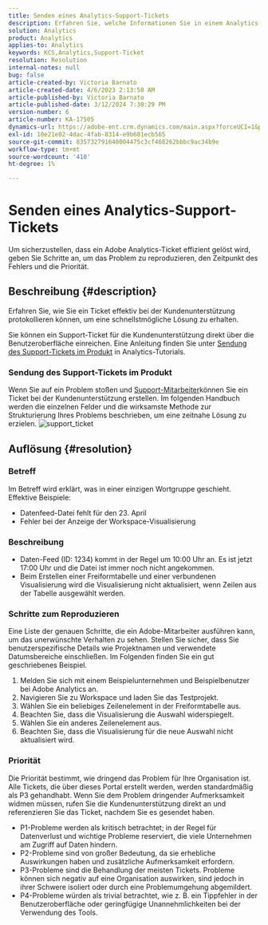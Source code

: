 ```yaml
---
title: Senden eines Analytics-Support-Tickets
description: Erfahren Sie, welche Informationen Sie in einem Analytics-Support-Ticket für eine effiziente Auflösung bereitstellen können.
solution: Analytics
product: Analytics
applies-to: Analytics
keywords: KCS,Analytics,Support-Ticket
resolution: Resolution
internal-notes: null
bug: false
article-created-by: Victoria Barnato
article-created-date: 4/6/2023 2:13:58 AM
article-published-by: Victoria Barnato
article-published-date: 3/12/2024 7:30:29 PM
version-number: 6
article-number: KA-17505
dynamics-url: https://adobe-ent.crm.dynamics.com/main.aspx?forceUCI=1&pagetype=entityrecord&etn=knowledgearticle&id=648fd6aa-20d4-ed11-a7c7-6045bd006295
exl-id: 10e21e02-4dac-4fab-8314-e9b601ecb565
source-git-commit: 835732791640004475c3cf468262bbbc9ac34b9e
workflow-type: tm+mt
source-wordcount: '410'
ht-degree: 1%

---
```


# Senden eines Analytics-Support-Tickets


Um sicherzustellen, dass ein Adobe Analytics-Ticket effizient gelöst wird, geben Sie Schritte an, um das Problem zu reproduzieren, den Zeitpunkt des Fehlers und die Priorität.

## Beschreibung {#description}


Erfahren Sie, wie Sie ein Ticket effektiv bei der Kundenunterstützung protokollieren können, um eine schnellstmögliche Lösung zu erhalten.

Sie können ein Support-Ticket für die Kundenunterstützung direkt über die Benutzeroberfläche einreichen. Eine Anleitung finden Sie unter [Sendung des Support-Tickets im Produkt](https://experienceleague.adobe.com/docs/analytics-learn/tutorials/intro-to-analytics/getting-help/in-product-support-ticket-submission.html) in Analytics-Tutorials.

### Sendung des Support-Tickets im Produkt

Wenn Sie auf ein Problem stoßen und [Support-Mitarbeiter](https://helpx.adobe.com/experience-cloud/supported-users.html)können Sie ein Ticket bei der Kundenunterstützung erstellen. Im folgenden Handbuch werden die einzelnen Felder und die wirksamste Methode zur Strukturierung Ihres Problems beschrieben, um eine zeitnahe Lösung zu erzielen.
![support_ticket](https://helpx.adobe.com/content/dam/help/en/analytics/kb/submitting-an-analytics-support-ticket/jcr:content/main-pars/image/support_ticket.png "support_ticket")

## Auflösung {#resolution}


### Betreff

Im Betreff wird erklärt, was in einer einzigen Wortgruppe geschieht. Effektive Beispiele:

- Datenfeed-Datei fehlt für den 23. April
- Fehler bei der Anzeige der Workspace-Visualisierung


### Beschreibung

- Daten-Feed (ID: 1234) kommt in der Regel um 10:00 Uhr an. Es ist jetzt 17:00 Uhr und die Datei ist immer noch nicht angekommen.
- Beim Erstellen einer Freiformtabelle und einer verbundenen Visualisierung wird die Visualisierung nicht aktualisiert, wenn Zeilen aus der Tabelle ausgewählt werden.


### Schritte zum Reproduzieren

Eine Liste der genauen Schritte, die ein Adobe-Mitarbeiter ausführen kann, um das unerwünschte Verhalten zu sehen. Stellen Sie sicher, dass Sie benutzerspezifische Details wie Projektnamen und verwendete Datumsbereiche einschließen. Im Folgenden finden Sie ein gut geschriebenes Beispiel.

1. Melden Sie sich mit einem Beispielunternehmen und Beispielbenutzer bei Adobe Analytics an.
2. Navigieren Sie zu Workspace und laden Sie das Testprojekt.
3. Wählen Sie ein beliebiges Zeilenelement in der Freiformtabelle aus.
4. Beachten Sie, dass die Visualisierung die Auswahl widerspiegelt.
5. Wählen Sie ein anderes Zeilenelement aus.
6. Beachten Sie, dass die Visualisierung für die neue Auswahl nicht aktualisiert wird.


### Priorität

Die Priorität bestimmt, wie dringend das Problem für Ihre Organisation ist. Alle Tickets, die über dieses Portal erstellt werden, werden standardmäßig als P3 gehandhabt. Wenn Sie dem Problem dringender Aufmerksamkeit widmen müssen, rufen Sie die Kundenunterstützung direkt an und referenzieren Sie das Ticket, nachdem Sie es gesendet haben.

- P1-Probleme werden als kritisch betrachtet; in der Regel für Datenverlust und wichtige Probleme reserviert, die viele Unternehmen am Zugriff auf Daten hindern.
- P2-Probleme sind von großer Bedeutung, da sie erhebliche Auswirkungen haben und zusätzliche Aufmerksamkeit erfordern.
- P3-Probleme sind die Behandlung der meisten Tickets. Probleme können sich negativ auf eine Organisation auswirken, sind jedoch in ihrer Schwere isoliert oder durch eine Problemumgehung abgemildert.
- P4-Probleme würden als trivial betrachtet, wie z. B. ein Tippfehler in der Benutzeroberfläche oder geringfügige Unannehmlichkeiten bei der Verwendung des Tools.

<br>
